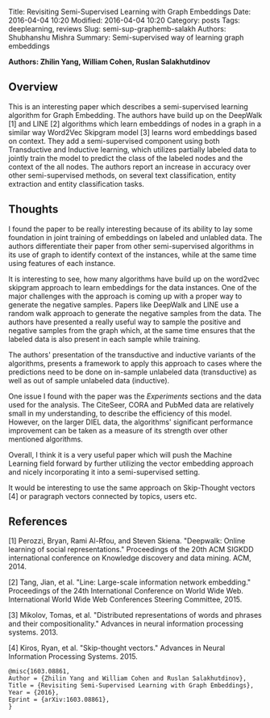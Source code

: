 Title: Revisiting Semi-Supervised Learning with Graph Embeddings
Date: 2016-04-04 10:20
Modified: 2016-04-04 10:20
Category: posts
Tags: deeplearning, reviews
Slug: semi-sup-graphemb-salakh
Authors: Shubhanshu Mishra
Summary: Semi-supervised way of learning graph embeddings

**Authors: Zhilin Yang, William Cohen, Ruslan Salakhutdinov**

## Overview

This is an interesting paper which describes a semi-supervised learning algorithm for Graph Embedding. The authors have build up on the DeepWalk \[1\] and LINE \[2\] algorithms which learn embeddings of nodes in a graph in a similar way Word2Vec Skipgram model \[3\] learns word embeddings based on context. They add a semi-supervised component using both Transductive and Inductive learning, which utilizes partially labeled data to jointly train the model to predict the class of the labeled nodes and the context of the all nodes. The authors report an increase in accuracy over other semi-supervised methods, on several text classification, entity extraction and entity classification tasks.

## Thoughts

I found the paper to be really interesting because of its ability to lay some foundation in joint training of embeddings on labeled and unlabled data. The authors differentiate their paper from other semi-supervised algorithms in its use of graph to identify context of the instances, while at the same time using features of each instance.

It is interesting to see, how many algorithms have build up on the word2vec skipgram approach to learn embeddings for the data instances. One of the major challenges with the approach is coming up with a proper way to generate the negative samples. Papers like DeepWalk and LINE use a random walk approach to generate the negative samples from the data. The authors have presented a really useful way to sample the positive and negative samples from the graph which, at the same time ensures that the labeled data is also present in each sample while training.

The authors' presentation of the transductive and inductive variants of the algorithms, presents a framework to apply this approach to cases where the predictions need to be done on in-sample unlabeled data \(transductive\) as well as out of sample unlabeled data \(inductive\).

One issue I found with the paper was the _Experiments_ sections and the data used for the analysis. The CiteSeer, CORA and PubMed data are relatively small in my understanding, to describe the efficiency of this model. However, on the larger DIEL data, the algorithms' significant performance improvement can be taken as a measure of its strength over other mentioned algorithms.

Overall, I think it is a very useful paper which will push the Machine Learning field forward by further utilizing the vector embedding approach and nicely incorporating it into a semi-supervised setting.

It would be interesting to use the same approach on Skip-Thought vectors \[4\] or paragraph vectors connected by topics, users etc.

## References

\[1\] Perozzi, Bryan, Rami Al-Rfou, and Steven Skiena. "Deepwalk: Online learning of social representations." Proceedings of the 20th ACM SIGKDD international conference on Knowledge discovery and data mining. ACM, 2014.

\[2\] Tang, Jian, et al. "Line: Large-scale information network embedding." Proceedings of the 24th International Conference on World Wide Web. International World Wide Web Conferences Steering Committee, 2015.

\[3\] Mikolov, Tomas, et al. "Distributed representations of words and phrases and their compositionality." Advances in neural information processing systems. 2013.

\[4\] Kiros, Ryan, et al. "Skip-thought vectors." Advances in Neural Information Processing Systems. 2015.

```
@misc{1603.08861,
Author = {Zhilin Yang and William Cohen and Ruslan Salakhutdinov},
Title = {Revisiting Semi-Supervised Learning with Graph Embeddings},
Year = {2016},
Eprint = {arXiv:1603.08861},
}
```




